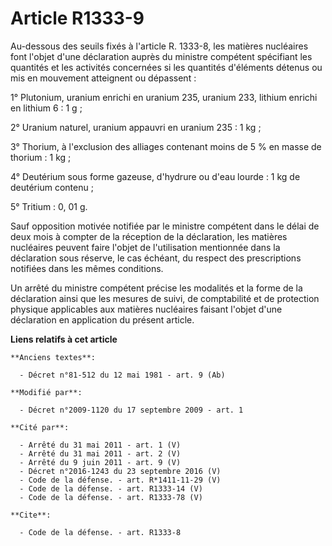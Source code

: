 # Article R1333-9

Au-dessous des seuils fixés à l'article R. 1333-8, les matières nucléaires font l'objet d'une déclaration auprès du ministre
compétent spécifiant les quantités et les activités concernées si les quantités d'éléments détenus ou mis en mouvement
atteignent ou dépassent : 

1° Plutonium, uranium enrichi en uranium 235, uranium 233, lithium enrichi en lithium 6 : 1 g ; 

2° Uranium naturel, uranium appauvri en uranium 235 : 1 kg ; 

3° Thorium, à l'exclusion des alliages contenant moins de 5 % en masse de thorium : 1 kg ; 

4° Deutérium sous forme gazeuse, d'hydrure ou d'eau lourde : 1 kg de deutérium contenu ; 

5° Tritium : 0, 01 g. 

Sauf opposition motivée notifiée par le ministre compétent dans le délai de deux mois à compter de la réception de la
déclaration, les matières nucléaires peuvent faire l'objet de l'utilisation mentionnée dans la déclaration sous réserve, le
cas échéant, du respect des prescriptions notifiées dans les mêmes conditions. 

Un arrêté du ministre compétent précise les modalités et la forme de la déclaration ainsi que les mesures de suivi, de
comptabilité et de protection physique applicables aux matières nucléaires faisant l'objet d'une déclaration en application
du présent article.

**Liens relatifs à cet article**

	**Anciens textes**:

	  - Décret n°81-512 du 12 mai 1981 - art. 9 (Ab)

	**Modifié par**:

	  - Décret n°2009-1120 du 17 septembre 2009 - art. 1

	**Cité par**:

	  - Arrêté du 31 mai 2011 - art. 1 (V)
	  - Arrêté du 31 mai 2011 - art. 2 (V)
	  - Arrêté du 9 juin 2011 - art. 9 (V)
	  - Décret n°2016-1243 du 23 septembre 2016 (V)
	  - Code de la défense. - art. R*1411-11-29 (V)
	  - Code de la défense. - art. R1333-14 (V)
	  - Code de la défense. - art. R1333-78 (V)

	**Cite**:

	  - Code de la défense. - art. R1333-8
